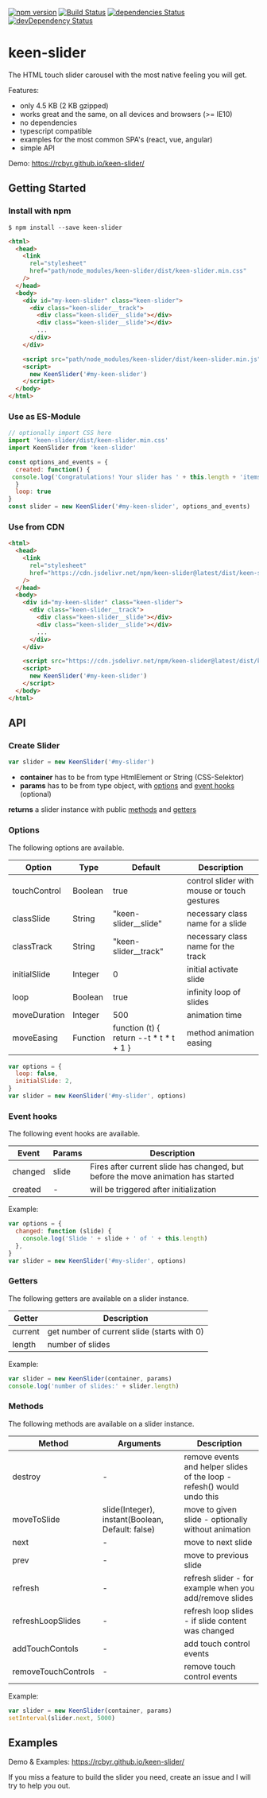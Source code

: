 [![npm version](https://badge.fury.io/js/keen-slider.svg)](https://badge.fury.io/js/keen-slider)
[![Build Status](https://travis-ci.org/rcbyr/keen-slider.svg?branch=release)](https://travis-ci.org/rcbyr/keen-slider)
[![dependencies Status](https://david-dm.org/rcbyr/keen-slider/status.svg)](https://david-dm.org/rcbyr/keen-slider)
[![devDependency Status](https://david-dm.org/rcbyr/keen-slider/dev-status.svg)](https://david-dm.org/rcbyr/keen-slider#info=devDependencies)

# keen-slider

The HTML touch slider carousel with the most native feeling you will get.

Features:

- only 4.5 KB (2 KB gzipped)
- works great and the same, on all devices and browsers (>= IE10)
- no dependencies
- typescript compatible
- examples for the most common SPA's (react, vue, angular)
- simple API

Demo: https://rcbyr.github.io/keen-slider/

## Getting Started

### Install with npm

```
$ npm install --save keen-slider
```

```html
<html>
  <head>
    <link
      rel="stylesheet"
      href="path/node_modules/keen-slider/dist/keen-slider.min.css"
    />
  </head>
  <body>
    <div id="my-keen-slider" class="keen-slider">
      <div class="keen-slider__track">
        <div class="keen-slider__slide"></div>
        <div class="keen-slider__slide"></div>
        ...
      </div>
    </div>

    <script src="path/node_modules/keen-slider/dist/keen-slider.min.js"></script>
    <script>
      new KeenSlider('#my-keen-slider')
    </script>
  </body>
</html>
```

### Use as ES-Module

```javascript
// optionally import CSS here
import 'keen-slider/dist/keen-slider.min.css'
import KeenSlider from 'keen-slider'

const options_and_events = {
  created: function() {
 console.log('Congratulations! Your slider has ' + this.length + 'items')
  }
  loop: true
}
const slider = new KeenSlider('#my-keen-slider', options_and_events)
```

### Use from CDN

```html
<html>
  <head>
    <link
      rel="stylesheet"
      href="https://cdn.jsdelivr.net/npm/keen-slider@latest/dist/keen-slider.min.css"
    />
  </head>
  <body>
    <div id="my-keen-slider" class="keen-slider">
      <div class="keen-slider__track">
        <div class="keen-slider__slide"></div>
        <div class="keen-slider__slide"></div>
        ...
      </div>
    </div>

    <script src="https://cdn.jsdelivr.net/npm/keen-slider@latest/dist/keen-slider.min.js"></script>
    <script>
      new KeenSlider('#my-keen-slider')
    </script>
  </body>
</html>
```

## API

### Create Slider

```javascript
var slider = new KeenSlider('#my-slider')
```

- **container** has to be from type HtmlElement or String
  (CSS-Selektor)
- **params** has to be from type object, with [options](#options) and [event hooks](#event-hooks) (optional)

**returns** a slider instance with public [methods](#methods) and [getters](#getters)

### Options

The following options are available.

| Option       | Type     | Default                                     | Description                                 |
| ------------ | -------- | ------------------------------------------- | ------------------------------------------- |
| touchControl | Boolean  | true                                        | control slider with mouse or touch gestures |
| classSlide   | String   | "keen-slider\_\_slide"                      | necessary class name for a slide            |
| classTrack   | String   | "keen-slider\_\_track"                      | necessary class name for the track          |
| initialSlide | Integer  | 0                                           | initial activate slide                      |
| loop         | Boolean  | true                                        | infinity loop of slides                     |
| moveDuration | Integer  | 500                                         | animation time                              |
| moveEasing   | Function | function (t) { return \-\-t \* t \* t + 1 } | method animation easing                     |

```javascript
var options = {
  loop: false,
  initialSlide: 2,
}
var slider = new KeenSlider('#my-slider', options)
```

### Event hooks

The following event hooks are available.

| Event   | Params | Description                                                                      |
| ------- | ------ | -------------------------------------------------------------------------------- |
| changed | slide  | Fires after current slide has changed, but before the move animation has started |
| created | -      | will be triggered after initialization                                           |

Example:

```javascript
var options = {
  changed: function (slide) {
    console.log('Slide ' + slide + ' of ' + this.length)
  },
}
var slider = new KeenSlider('#my-slider', options)
```

### Getters

The following getters are available on a slider instance.

| Getter  | Description                                 |
| ------- | ------------------------------------------- |
| current | get number of current slide (starts with 0) |
| length  | number of slides                            |

Example:

```javascript
var slider = new KeenSlider(container, params)
console.log('number of slides:' + slider.length)
```

### Methods

The following methods are available on a slider instance.

| Method              | Arguments                                        | Description                                                            |
| ------------------- | ------------------------------------------------ | ---------------------------------------------------------------------- |
| destroy             | -                                                | remove events and helper slides of the loop - refesh() would undo this |
| moveToSlide         | slide(Integer), instant(Boolean, Default: false) | move to given slide - optionally without animation                     |
| next                | -                                                | move to next slide                                                     |
| prev                | -                                                | move to previous slide                                                 |
| refresh             | -                                                | refresh slider - for example when you add/remove slides                |
| refreshLoopSlides   | -                                                | refresh loop slides - if slide content was changed                     |
| addTouchContols     | -                                                | add touch control events                                               |
| removeTouchControls | -                                                | remove touch control events                                            |

Example:

```javascript
var slider = new KeenSlider(container, params)
setInterval(slider.next, 5000)
```

## Examples

Demo & Examples: https://rcbyr.github.io/keen-slider/

If you miss a feature to build the slider you need, create an issue and I will try to help you out.
